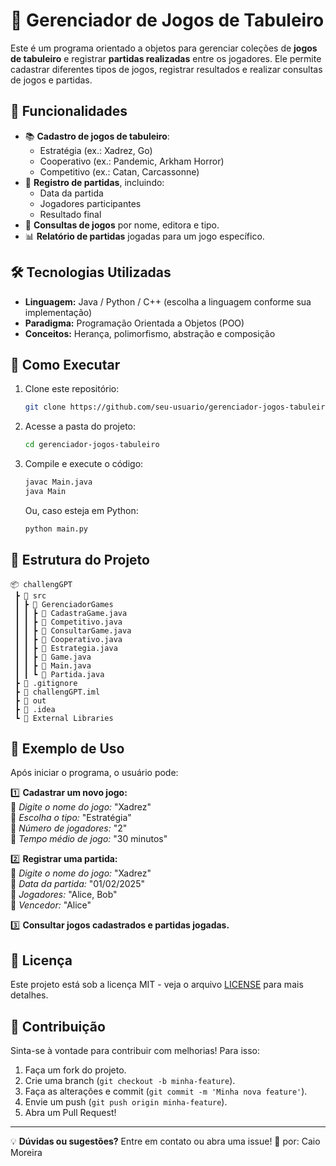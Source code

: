 # 🎲 Gerenciador de Jogos de Tabuleiro

Este é um programa orientado a objetos para gerenciar coleções de **jogos de tabuleiro** e registrar **partidas realizadas** entre os jogadores. Ele permite cadastrar diferentes tipos de jogos, registrar resultados e realizar consultas de jogos e partidas.

## 📌 Funcionalidades

- 📚 **Cadastro de jogos de tabuleiro**:
  - Estratégia (ex.: Xadrez, Go)
  - Cooperativo (ex.: Pandemic, Arkham Horror)
  - Competitivo (ex.: Catan, Carcassonne)
- 📝 **Registro de partidas**, incluindo:
  - Data da partida
  - Jogadores participantes
  - Resultado final
- 🔎 **Consultas de jogos** por nome, editora e tipo.
- 📊 **Relatório de partidas** jogadas para um jogo específico.

## 🛠️ Tecnologias Utilizadas

- **Linguagem:** Java / Python / C++ (escolha a linguagem conforme sua implementação)
- **Paradigma:** Programação Orientada a Objetos (POO)
- **Conceitos:** Herança, polimorfismo, abstração e composição

## 🚀 Como Executar

1. Clone este repositório:
   ```bash
   git clone https://github.com/seu-usuario/gerenciador-jogos-tabuleiro.git
   ```
2. Acesse a pasta do projeto:
   ```bash
   cd gerenciador-jogos-tabuleiro
   ```
3. Compile e execute o código:
   ```bash
   javac Main.java
   java Main
   ```
   Ou, caso esteja em Python:
   ```bash
   python main.py
   ```

## 📂 Estrutura do Projeto

```
📦 challengGPT
 ┣ 📂 src
 ┃ ┣ 📂 GerenciadorGames
 ┃ ┃ ┣ 📜 CadastraGame.java
 ┃ ┃ ┣ 📜 Competitivo.java
 ┃ ┃ ┣ 📜 ConsultarGame.java
 ┃ ┃ ┣ 📜 Cooperativo.java
 ┃ ┃ ┣ 📜 Estrategia.java
 ┃ ┃ ┣ 📜 Game.java
 ┃ ┃ ┣ 📜 Main.java
 ┃ ┃ ┗ 📜 Partida.java
 ┣ 📜 .gitignore
 ┣ 📜 challengGPT.iml
 ┣ 📂 out
 ┣ 📂 .idea
 ┗ 📂 External Libraries
```

## 📖 Exemplo de Uso

Após iniciar o programa, o usuário pode:

1️⃣ **Cadastrar um novo jogo:**  
💬 *Digite o nome do jogo:* "Xadrez"  
💬 *Escolha o tipo:* "Estratégia"  
💬 *Número de jogadores:* "2"  
💬 *Tempo médio de jogo:* "30 minutos"  

2️⃣ **Registrar uma partida:**  
💬 *Digite o nome do jogo:* "Xadrez"  
💬 *Data da partida:* "01/02/2025"  
💬 *Jogadores:* "Alice, Bob"  
💬 *Vencedor:* "Alice"  

3️⃣ **Consultar jogos cadastrados e partidas jogadas.**

## 📜 Licença

Este projeto está sob a licença MIT - veja o arquivo [LICENSE](LICENSE) para mais detalhes.

## 🤝 Contribuição

Sinta-se à vontade para contribuir com melhorias! Para isso:

1. Faça um fork do projeto.
2. Crie uma branch (`git checkout -b minha-feature`).
3. Faça as alterações e commit (`git commit -m 'Minha nova feature'`).
4. Envie um push (`git push origin minha-feature`).
5. Abra um Pull Request!

---

💡 **Dúvidas ou sugestões?** Entre em contato ou abra uma issue! 🚀
por: Caio Moreira 

